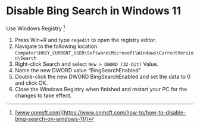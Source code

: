 # Disable Bing Search in Windows 11


Use Windows Registry [^1]
1. Press Win+R and type `regedit` to open the registry editor.
3. Navigate to the following location: `Computer\HKEY_CURRENT_USER\Software\Microsoft\Windows\CurrentVersion\Search`
4. Right-click Search and select `New > DWORD (32-bit)` Value.
5. Name the new DWORD value “BingSearchEnabled”
6. Double-click the new DWORD BingSearchEnabled and set the data to 0 and click OK.
7. Close the Windows Registry when finished and restart your PC for the changes to take effect.

[^1]: [www.onmsft.com](https://www.onmsft.com/how-to/how-to-disable-bing-search-on-windows-11/)

